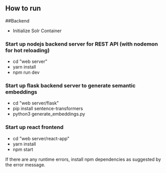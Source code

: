## How to run 

##Backend

- Initialize Solr Container

### Start up nodejs backend server for REST API  (with nodemon for hot reloading)
- cd "web server"
- yarn install
- npm run dev

### Start up flask backend server to generate semantic embeddings
- cd "web server/flask"
- pip install sentence-transformers
- python3 generate_embeddings.py

### Start up react frontend
- cd "web server/react-app"
- yarn install
- npm start

If there are any runtime errors, install npm dependencies as suggested by the error message.